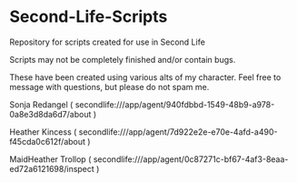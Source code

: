 # Second-Life-Scripts
Repository for scripts created for use in Second Life

Scripts may not be completely finished and/or contain bugs.

These have been created using various alts of my character.  Feel free to message with questions, but please do not spam me.

Sonja Redangel ( secondlife:///app/agent/940fdbbd-1549-48b9-a978-0a8e3d8da6d7/about )

Heather Kincess ( secondlife:///app/agent/7d922e2e-e70e-4afd-a490-f45cda0c612f/about )

MaidHeather Trollop ( secondlife:///app/agent/0c87271c-bf67-4af3-8eaa-ed72a6121698/inspect )
